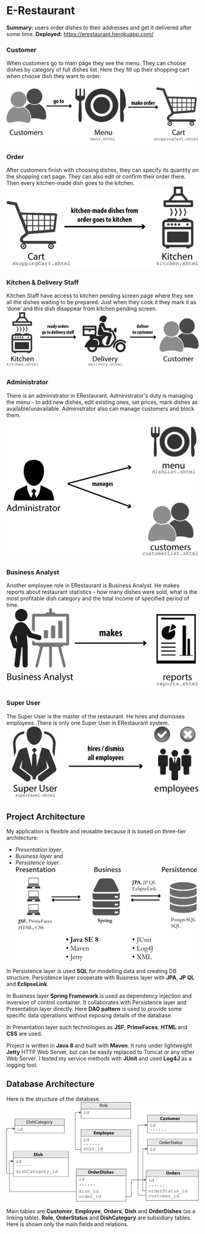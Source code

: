 # E-Restaurant

**Summary:** users order dishes to their addresses and get it delivered after some time. 
**Deployed:** https://erestaurant.herokuapp.com/

### Customer
When customers go to main page they see the menu. They can choose dishes by category of full dishes list. Here they fill up their shopping cart when choose dish they want to order.
![alt text](https://raw.githubusercontent.com/DimaSanKiev/E-Restaurant/master/files/description/use-case-diagram1.jpg "Customer use case diagram")

### Order
After customers finish with choosing dishes, they can specify its quantity on the shopping cart page. They can also edit or confirm their order there. Then every kitchen-made dish goes to the kitchen.
![alt text](https://raw.githubusercontent.com/DimaSanKiev/E-Restaurant/master/files/description/use-case-diagram2.jpg "Order use case diagram")

### Kitchen & Delivery Staff
Kitchen Staff have access to kitchen pending screen page where they see all the dishes waiting to be prepared. Just when they cook it they mark it as ‘done’ and this dish disappear from kitchen pending screen.
![alt text](https://raw.githubusercontent.com/DimaSanKiev/E-Restaurant/master/files/description/use-case-diagram3.jpg "Kitchen & Delivery Staff use case diagram")

### Administrator
There is an administrator in ERestaurant. Administrator's duty is managing the menu - to add new dishes, edit existing ones, set prices, mark dishes as available/unavailable.
Administrator also can manage customers and block them.
![alt text](https://raw.githubusercontent.com/DimaSanKiev/E-Restaurant/master/files/description/use-case-diagram4.jpg "Administrator use case diagram")

### Business Analyst
Another employee role in ERestaurant is Business Analyst. He makes reports about restaurant statistics - how many dishes were sold, what is the most profitable dish category and the total income of specified period of time.
![alt text](https://raw.githubusercontent.com/DimaSanKiev/E-Restaurant/master/files/description/use-case-diagram5.jpg "Business Analyst use case diagram")

### Super User
The Super User is the master of the restaurant. He hires and dismisses employees. There is only one Super User in ERestaurant system.
![alt text](https://raw.githubusercontent.com/DimaSanKiev/E-Restaurant/master/files/description/use-case-diagram6.jpg "Super User use case diagram")

## Project Architecture
My application is flexible and reusable because it is based on three-tier architecture:
- *Presentation layer*,
- *Business layer* and
- *Persistence layer*.
![alt text](https://raw.githubusercontent.com/DimaSanKiev/E-Restaurant/master/files/description/structure.jpg "Project structure diagram")

In Persistence layer is used **SQL** for modelling data and creating DB structure.
Persistence layer cooperate with Business layer with **JPA**, **JP QL** and **EclipseLink**.

In Business layer **Spring Framework** is used as dependency injection and inversion of control container. It collaborates with Persistence layer and Presentation layer directly. Here **DAO pattern** is used to provide some specific data operations without exposing details of the database.

In Presentation layer such technologies as **JSF**, **PrimeFaces**, **HTML** and **CSS** are used.

Project is written in **Java 8** and built with **Maven**. It runs under lightweight **Jetty** HTTP Web Server, but can be easily replaced to Tomcat or any other Web Server.
I tested my service methods with **JUnit** and used **Log4J** as a logging tool.

## Database Architecture
Here is the structure of the database.
![alt text](https://raw.githubusercontent.com/DimaSanKiev/E-Restaurant/master/files/description/db.jpg "Database structure diagram")

Main tables are **Customer**, **Employee**, **Orders**, **Dish** and **OrderDishes** (as a linking table).
**Role**, **OrderStatus** and **DishCategory** are subsidiary tables.
Here is shown only the main fields and relations.